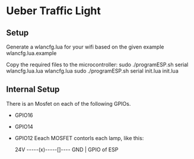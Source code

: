# Ueber Traffic Light
## Setup
Generate a wlancfg.lua for your wifi based on the given example wlancfg.lua.example

Copy the required files to the microcontroller:
sudo ./programESP.sh serial wlancfg.lua.lua wlancfg.lua
sudo ./programESP.sh serial init.lua init.lua

## Internal Setup
There is an Mosfet on each of the following GPIOs.
* GPIO16
* GPIO14
* GPIO12
Eeach MOSFET contorls each lamp, like this:

    24V -----(x)-----[]---- GND
                     |
               GPIO of ESP
